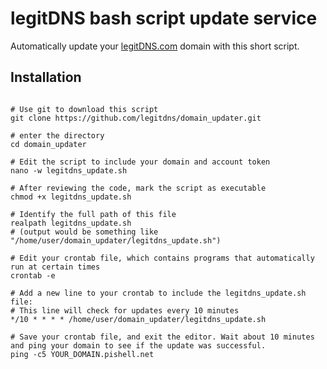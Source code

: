 # legitDNS bash script update service 

Automatically update your [legitDNS.com](https://www.legitdns.com) domain with this short script.

## Installation

```shell

# Use git to download this script 
git clone https://github.com/legitdns/domain_updater.git

# enter the directory
cd domain_updater

# Edit the script to include your domain and account token
nano -w legitdns_update.sh

# After reviewing the code, mark the script as executable
chmod +x legitdns_update.sh

# Identify the full path of this file
realpath legitdns_update.sh
# (output would be something like  "/home/user/domain_updater/legitdns_update.sh")

# Edit your crontab file, which contains programs that automatically run at certain times
crontab -e

# Add a new line to your crontab to include the legitdns_update.sh file:
# This line will check for updates every 10 minutes
*/10 * * * * /home/user/domain_updater/legitdns_update.sh

# Save your crontab file, and exit the editor. Wait about 10 minutes and ping your domain to see if the update was successful.
ping -c5 YOUR_DOMAIN.pishell.net

